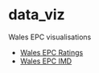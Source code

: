 # data_viz

Wales EPC visualisations

- <a href="Wales_EPC.html" title="Wales EPC">Wales EPC Ratings</a>
- <a href="Wales_EPC_IMD.html" title="Wales EPC IMD">Wales EPC IMD</a>


